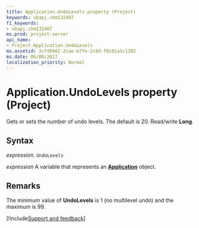 ```yaml
---
title: Application.UndoLevels property (Project)
keywords: vbapj.chm132407
f1_keywords:
- vbapj.chm132407
ms.prod: project-server
api_name:
- Project.Application.UndoLevels
ms.assetid: 2cfd6962-2cae-b7fe-2c8d-f0c81a1c1302
ms.date: 06/08/2017
localization_priority: Normal
---
```



# Application.UndoLevels property (Project)

Gets or sets the number of undo levels. The default is 20. Read/write  **Long**.


## Syntax

_expression_. `UndoLevels`

_expression_ A variable that represents an **[Application](Project.Application.md)** object.


## Remarks

The minimum value of  **UndoLevels** is 1 (no multilevel undo) and the maximum is 99.

[!include[Support and feedback](~/includes/feedback-boilerplate.md)]